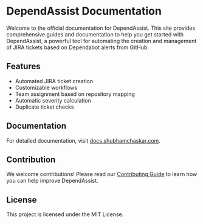 # DependAssist Documentation

Welcome to the official documentation for DependAssist. This site provides comprehensive guides and documentation to help you get started with DependAssist, a powerful tool for automating the creation and management of JIRA tickets based on Dependabot alerts from GitHub.

## Features

- Automated JIRA ticket creation
- Customizable workflows
- Team assignment based on repository mapping
- Automatic severity calculation
- Duplicate ticket checks

## Documentation

For detailed documentation, visit [docs.shubhamchaskar.com](https://docs.shubhamchaskar.com).

## Contribution

We welcome contributions! Please read our [Contributing Guide](contributing.md) to learn how you can help improve DependAssist.

## License

This project is licensed under the MIT License.
